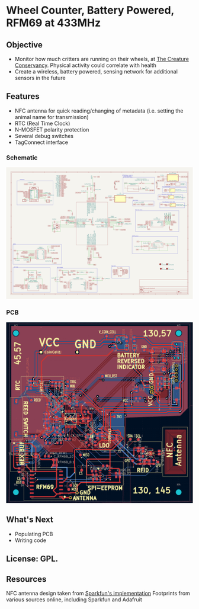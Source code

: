 # Wheel Counter, Battery Powered, RFM69 at 433MHz

## Objective
- Monitor how much critters are running on their wheels, at [The Creature Conservancy](http://www.thecreatureconservancy.org/).  Physical activity could correlate with health
- Create a wireless, battery powered, sensing network for additional sensors in the future

## Features
- NFC antenna for quick reading/changing of metadata (i.e. setting the animal name for transmission)
- RTC (Real Time Clock)
- N-MOSFET polarity protection
- Several debug switches
- TagConnect interface
  
### Schematic
![Schematic](assets/schematics.png)
### PCB
![PCB](assets/pcb_with_labels.png)


## What's Next
- Populating PCB
- Writing code

## License: GPL.

## Resources
NFC antenna design taken from [Sparkfun's implementation](https://www.sparkfun.com/products/21274)
Footprints from various sources online, including Sparkfun and Adafruit

